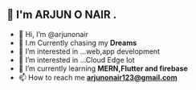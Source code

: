 <h2 align="left">👋 I'm ARJUN O NAIR .</h2>

- 👋 Hi, I’m @arjunonair
- 👀 I.m Currently chasing my **Dreams**
- 👀 I’m interested in ...web,app development
- 👀 I’m interested in ...Cloud Edge Iot
- 🌱 I’m currently learning **MERN,Flutter and firebase**
- 📫 How to reach me **arjunonair123@gmail.com**

<!---
arjunonair/arjunonair is a ✨ special ✨ repository because its `README.md` (this file) appears on your GitHub profile.
You can click the Preview link to take a look at your changes.
--->
